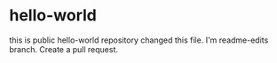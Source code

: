 # hello-world
this is public hello-world repository
changed this file.
I'm readme-edits branch.
Create a pull request.
